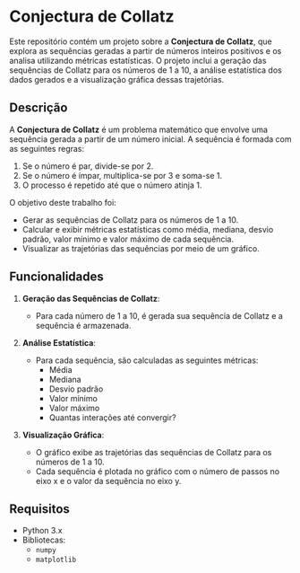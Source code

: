 # Conjectura de Collatz

Este repositório contém um projeto sobre a **Conjectura de Collatz**, que explora as sequências geradas a partir de números inteiros positivos e os analisa utilizando métricas estatísticas. O projeto inclui a geração das sequências de Collatz para os números de 1 a 10, a análise estatística dos dados gerados e a visualização gráfica dessas trajetórias.

## Descrição

A **Conjectura de Collatz** é um problema matemático que envolve uma sequência gerada a partir de um número inicial. A sequência é formada com as seguintes regras:
1. Se o número é par, divide-se por 2.
2. Se o número é ímpar, multiplica-se por 3 e soma-se 1.
3. O processo é repetido até que o número atinja 1.

O objetivo deste trabalho foi:
- Gerar as sequências de Collatz para os números de 1 a 10.
- Calcular e exibir métricas estatísticas como média, mediana, desvio padrão, valor mínimo e valor máximo de cada sequência.
- Visualizar as trajetórias das sequências por meio de um gráfico.

## Funcionalidades

1. **Geração das Sequências de Collatz**: 
   - Para cada número de 1 a 10, é gerada sua sequência de Collatz e a sequência é armazenada.

2. **Análise Estatística**:
   - Para cada sequência, são calculadas as seguintes métricas:
     - Média
     - Mediana
     - Desvio padrão
     - Valor mínimo
     - Valor máximo
     - Quantas interações até convergir?

3. **Visualização Gráfica**:
   - O gráfico exibe as trajetórias das sequências de Collatz para os números de 1 a 10.
   - Cada sequência é plotada no gráfico com o número de passos no eixo x e o valor da sequência no eixo y.

## Requisitos

- Python 3.x
- Bibliotecas:
  - `numpy`
  - `matplotlib`

